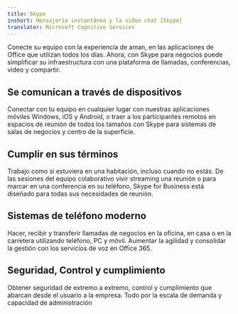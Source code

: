 ```yaml
---
title: Skype
inshort: Mensajería instantánea y la video chat [Skype]
translator: Microsoft Cognitive Services
---
```


Conecte su equipo con la experiencia de aman, en las aplicaciones de Office que utilizan todos los días. Ahora, con Skype para negocios puede simplificar su infraestructura con una plataforma de llamadas, conferencias, video y compartir. 

## Se comunican a través de dispositivos
Conectar con tu equipo en cualquier lugar con nuestras aplicaciones móviles Windows, iOS y Android, o traer a los participantes remotos en espacios de reunión de todos los tamaños con Skype para sistemas de salas de negocios y centro de la superficie.

## Cumplir en sus términos
Trabajo como si estuviera en una habitación, incluso cuando no estás. De las sesiones del equipo colaborativo vivir streaming una reunión o para marcar en una conferencia en su teléfono, Skype for Business está diseñado para todas sus necesidades de reunión. 

## Sistemas de teléfono moderno
Hacer, recibir y transferir llamadas de negocios en la oficina, en casa o en la carretera utilizando teléfono, PC y móvil. Aumentar la agilidad y consolidar la gestión con los servicios de voz en Office 365. 

## Seguridad, Control y cumplimiento
Obtener seguridad de extremo a extremo, control y cumplimiento que abarcan desde el usuario a la empresa. Todo por la escala de demanda y capacidad de administración 



